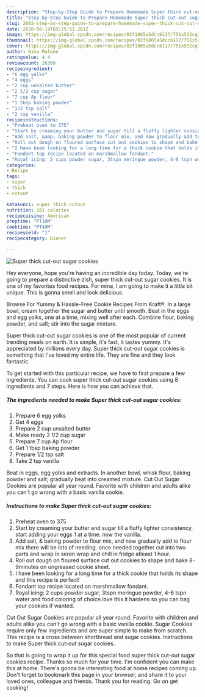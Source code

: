 ```yaml
---
description: "Step-by-Step Guide to Prepare Homemade Super thick cut-out sugar cookies"
title: "Step-by-Step Guide to Prepare Homemade Super thick cut-out sugar cookies"
slug: 2602-step-by-step-guide-to-prepare-homemade-super-thick-cut-out-sugar-cookies
date: 2020-08-19T03:25:51.261Z
image: https://img-global.cpcdn.com/recipes/02f1865a5dcc6117/751x532cq70/super-thick-cut-out-sugar-cookies-recipe-main-photo.jpg
thumbnail: https://img-global.cpcdn.com/recipes/02f1865a5dcc6117/751x532cq70/super-thick-cut-out-sugar-cookies-recipe-main-photo.jpg
cover: https://img-global.cpcdn.com/recipes/02f1865a5dcc6117/751x532cq70/super-thick-cut-out-sugar-cookies-recipe-main-photo.jpg
author: Nina Malone
ratingvalue: 4.4
reviewcount: 26360
recipeingredient:
- "6 egg yolks"
- "4 eggs"
- "2 cup unsalted butter"
- "2 1/2 cup sugar"
- "7 cup Ap flour"
- "1 tbsp baking powder"
- "1/2 tsp salt"
- "2 tsp vanilla"
recipeinstructions:
- "Preheat oven to 375"
- "Start by creaming your butter and sugar till a fluffy lighter consistency, start adding your eggs 1 at a time. now the vanilla."
- "Add salt, &amp; baking powder to flour mix, and now gradually add to flour mix there will be lots of needing. once needed together cut into two parts and wrap in seran wrap and chill in fridge atleast 1 hour."
- "Roll out dough on floured surface cut out cookies to shape and bake 8-9minutes on ungreased cookie sheet."
- "I have been looking for a long time for a thick cookie that holds its shape and this recipe is perfect!"
- "Fondant top recipe located on marshmallow fondant."
- "Royal icing: 2 cups powder sugar, 3tspn meringue powder, 4-6 tspn water and food coloring of choice.love this it hardens so you can bag your cookies if wanted."
categories:
- Recipe
tags:
- super
- thick
- cutout

katakunci: super thick cutout 
nutrition: 262 calories
recipecuisine: American
preptime: "PT18M"
cooktime: "PT49M"
recipeyield: "1"
recipecategory: Dinner

---
```



![Super thick cut-out sugar cookies](https://img-global.cpcdn.com/recipes/02f1865a5dcc6117/751x532cq70/super-thick-cut-out-sugar-cookies-recipe-main-photo.jpg)

Hey everyone, hope you're having an incredible day today. Today, we're going to prepare a distinctive dish, super thick cut-out sugar cookies. It is one of my favorites food recipes. For mine, I am going to make it a little bit unique. This is gonna smell and look delicious.

Browse For Yummy &amp; Hassle-Free Cookie Recipes From Kraft®. In a large bowl, cream together the sugar and butter until smooth. Beat in the eggs and egg yolks, one at a time, mixing well after each. Combine flour, baking powder, and salt; stir into the sugar mixture.

Super thick cut-out sugar cookies is one of the most popular of current trending meals on earth. It is simple, it's fast, it tastes yummy. It's appreciated by millions every day. Super thick cut-out sugar cookies is something that I've loved my entire life. They are fine and they look fantastic.


To get started with this particular recipe, we have to first prepare a few ingredients. You can cook super thick cut-out sugar cookies using 8 ingredients and 7 steps. Here is how you can achieve that.

<!--inarticleads1-->

##### The ingredients needed to make Super thick cut-out sugar cookies:

1. Prepare 6 egg yolks
1. Get 4 eggs
1. Prepare 2 cup unsalted butter
1. Make ready 2 1/2 cup sugar
1. Prepare 7 cup Ap flour
1. Get 1 tbsp baking powder
1. Prepare 1/2 tsp salt
1. Take 2 tsp vanilla


Beat in eggs, egg yolks and extracts. In another bowl, whisk flour, baking powder and salt; gradually beat into creamed mixture. Cut Out Sugar Cookies are popular all year round. Favorite with children and adults alike you can&#39;t go wrong with a basic vanilla cookie. 

<!--inarticleads2-->

##### Instructions to make Super thick cut-out sugar cookies:

1. Preheat oven to 375
1. Start by creaming your butter and sugar till a fluffy lighter consistency, start adding your eggs 1 at a time. now the vanilla.
1. Add salt, &amp; baking powder to flour mix, and now gradually add to flour mix there will be lots of needing. once needed together cut into two parts and wrap in seran wrap and chill in fridge atleast 1 hour.
1. Roll out dough on floured surface cut out cookies to shape and bake 8-9minutes on ungreased cookie sheet.
1. I have been looking for a long time for a thick cookie that holds its shape and this recipe is perfect!
1. Fondant top recipe located on marshmallow fondant.
1. Royal icing: 2 cups powder sugar, 3tspn meringue powder, 4-6 tspn water and food coloring of choice.love this it hardens so you can bag your cookies if wanted.


Cut Out Sugar Cookies are popular all year round. Favorite with children and adults alike you can&#39;t go wrong with a basic vanilla cookie. Sugar Cookies require only few ingredients and are super simple to make from scratch. This recipe is a cross between shortbread and sugar cookies. Instructions to make Super thick cut-out sugar cookies. 

So that is going to wrap it up for this special food super thick cut-out sugar cookies recipe. Thanks so much for your time. I'm confident you can make this at home. There's gonna be interesting food at home recipes coming up. Don't forget to bookmark this page in your browser, and share it to your loved ones, colleague and friends. Thank you for reading. Go on get cooking!
